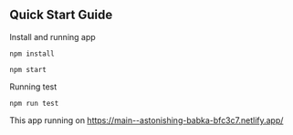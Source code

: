 ## Quick Start Guide

Install and running app
```Shell
npm install
```

```Shell
npm start
```

Running test
```Shell
npm run test
```

This app running on https://main--astonishing-babka-bfc3c7.netlify.app/
